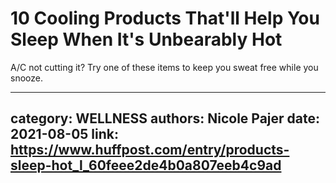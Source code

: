 # 10 Cooling Products That'll Help You Sleep When It's Unbearably Hot

A/C not cutting it? Try one of these items to keep you sweat free while you snooze.

---
category: WELLNESS
authors: Nicole Pajer
date: 2021-08-05
link: https://www.huffpost.com/entry/products-sleep-hot_l_60feee2de4b0a807eeb4c9ad
---
